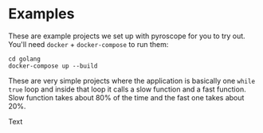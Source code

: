 # Examples

These are example projects we set up with pyroscope for you to try out. You'll need `docker` + `docker-compose` to run them:

```shell
cd golang
docker-compose up --build
```

These are very simple projects where the application is basically one `while true` loop and inside that loop it calls a slow function and a fast function. Slow function takes about 80% of the time and the fast one takes about 20%.


Text